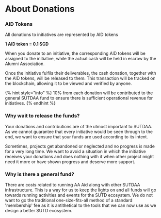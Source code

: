 # About Donations

### AID Tokens

All donations to initiatives are represented by AID tokens

**1 AID token = 0.1 SGD**

When you donate to an initiative, the corresponding AID tokens will be assigned to the initiative, while the actual cash will be held in escrow by the Alumni Association.

Once the initiative fulfils their deliverables, the cash donation, together with the AID tokens, will be released to them. This transaction will be tracked on the blockchain, allowing it to be viewed and verified by anyone.

{% hint style="info" %}
10% from each donation will be contributed to the general SUTDAA fund to ensure there is sufficient operational revenue for initiatives.
{% endhint %}

### &#x20;Why wait to release the funds?

Your donations and contributions are of the utmost important to SUTDAA. As we cannot guarantee that every initiative would be seen through to the end, we want to ensure that your funds are used according to its intent.&#x20;

Sometimes, projects get abandoned or neglected and no progress is made for a very long time. We want to avoid a situation in which the initiative receives your donations and does nothing with it when other project might need it more or have shown progress and deserve more support.



### Why is there a general fund?

There are costs related to running AA Aid along with other SUTDAA infrastructure. This is a way for us to keep the lights on and all funds will go towards running activities and events for the SUTD ecosystem. We do not want to go the traditional one-size-fits-all method of a standard 'membership' fee as it is antithetical to the tools that we can now use as we design a better SUTD ecosystem.
